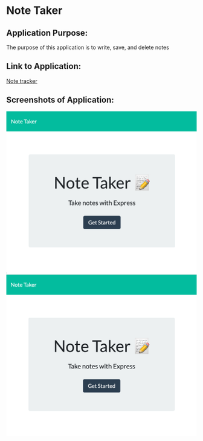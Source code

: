 # Note Taker

## Application Purpose:
The purpose of this application is to write, save, and delete notes

## Link to Application:
[Note tracker](https://note-taker-ss.herokuapp.com/)

## Screenshots of Application:
![screenshot](/public/assets/images/ss1.png)
![screenshot2](/public/assets/images/ss2.png)